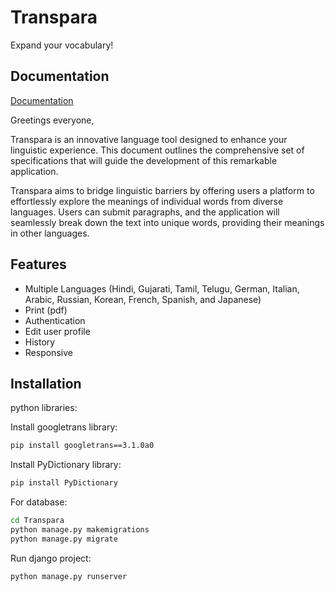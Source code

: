 
# Transpara

Expand your vocabulary!


## Documentation

[Documentation](https://linktodocumentation)

Greetings everyone,

Transpara is an innovative language tool designed to enhance your linguistic experience. This document outlines the comprehensive set of specifications that will guide the development of this remarkable application.

Transpara aims to bridge linguistic barriers by offering users a platform to effortlessly explore the meanings of individual words from diverse languages. Users can submit paragraphs, and the application will seamlessly break down the text into unique words, providing their meanings in other languages.
## Features

- Multiple Languages (Hindi, Gujarati, Tamil, Telugu, German, Italian, Arabic, Russian, Korean, French, Spanish, and Japanese)
- Print (pdf)
- Authentication
- Edit user profile
- History 
- Responsive


## Installation
python libraries:

Install googletrans library:

```bash
pip install googletrans==3.1.0a0
```
    
Install PyDictionary library:

```bash
pip install PyDictionary
```

For database:
```bash
cd Transpara
python manage.py makemigrations
python manage.py migrate
```
    
Run django project:
```bash
python manage.py runserver
```

